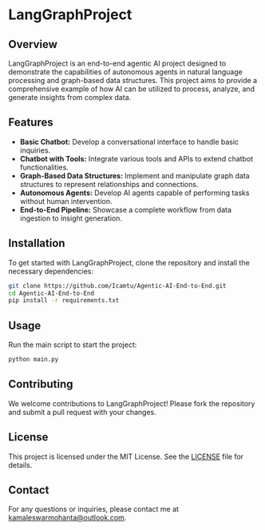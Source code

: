 # LangGraphProject

## Overview

LangGraphProject is an end-to-end agentic AI project designed to demonstrate the capabilities of autonomous agents in natural language processing and graph-based data structures. This project aims to provide a comprehensive example of how AI can be utilized to process, analyze, and generate insights from complex data.

## Features

- **Basic Chatbot:** Develop a conversational interface to handle basic inquiries.
- **Chatbot with Tools:** Integrate various tools and APIs to extend chatbot functionalities.
- **Graph-Based Data Structures:** Implement and manipulate graph data structures to represent relationships and connections.
- **Autonomous Agents:** Develop AI agents capable of performing tasks without human intervention.
- **End-to-End Pipeline:** Showcase a complete workflow from data ingestion to insight generation.

## Installation

To get started with LangGraphProject, clone the repository and install the necessary dependencies:

```bash
git clone https://github.com/Icamtu/Agentic-AI-End-to-End.git
cd Agentic-AI-End-to-End
pip install -r requirements.txt
```

## Usage

Run the main script to start the project:

```bash
python main.py
```

## Contributing

We welcome contributions to LangGraphProject! Please fork the repository and submit a pull request with your changes.

## License

This project is licensed under the MIT License. See the [LICENSE](LICENSE) file for details.

## Contact

For any questions or inquiries, please contact me at [kamaleswarmohanta@outlook.com](mailto:kamaleswarmohanta@outlook.com).
